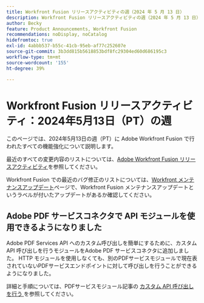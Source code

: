 ```yaml
---
title: Workfront Fusion リリースアクティビティの週（2024 年 5 月 13 日）
description: Workfront Fusion リリースアクティビティの週（2024 年 5 月 13 日）
author: Becky
feature: Product Announcements, Workfront Fusion
recommendations: noDisplay, noCatalog
hidefromtoc: true
exl-id: 4abbb537-b55c-41cb-95eb-af77c252607e
source-git-commit: 3b3dd815b5618853bdf8fc29304ed60d686195c3
workflow-type: tm+mt
source-wordcount: '155'
ht-degree: 39%

---
```


# Workfront Fusion リリースアクティビティ：2024年5月13日（PT）の週

このページでは、2024年5月13日の週（PT）に Adobe Workfront Fusion で行われたすべての機能強化について説明します。

最近のすべての変更内容のリストについては、[Adobe Workfront Fusion リリースアクティビティ](../../../product-announcements/product-releases/fusion-release-activity/fusion-release-activity.md)を参照してください。

Workfront Fusion での最近のバグ修正のリストについては、[Workfront メンテナンスアップデート](https://experienceleague.adobe.com/docs/workfront-known-issues/releases/current-updates.html?lang=ja)ページで、Workfront Fusion メンテナンスアップデートというラベルが付いたアップデートがあるか確認してください。

## Adobe PDF サービスコネクタで API モジュールを使用できるようになりました

Adobe PDF Services API へのカスタム呼び出しを簡単にするために、カスタム API 呼び出しを行うモジュールをAdobe PDF サービスコネクタに追加しました。 HTTP モジュールを使用しなくても、別のPDFサービスモジュールで現在表されていないPDFサービスエンドポイントに対して呼び出しを行うことができるようになりました。

詳細と手順については、PDFサービスモジュール記事の [ カスタム API 呼び出しを行う ](/help/quicksilver/workfront-fusion/apps-and-their-modules/pdf-modules.md#make-a-custom-api-call) を参照してください。
